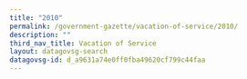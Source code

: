 ```yaml
---
title: "2010"
permalink: /government-gazette/vacation-of-service/2010/
description: ""
third_nav_title: Vacation of Service
layout: datagovsg-search
datagovsg-id: d_a9631a74e0ff0fba49620cf799c44faa
---
```

